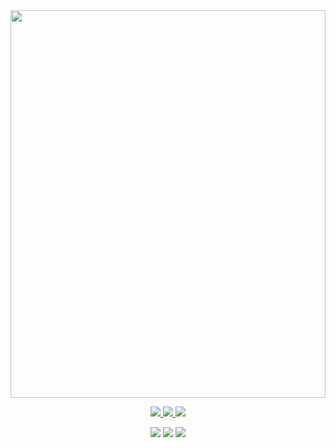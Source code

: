 <div>
    <a href="https://chadlefort.com" alt="Website">
        <img src="terminal.svg" width="100%" height="620">
    </a>
</div>

<p align="center">
  <a href="mailto:chadlefort@gmail.com" alt="Email">
    <img
      src="https://img.shields.io/badge/-chadlefort@gmail.com-c14438?style=flat&logo=Gmail&logoColor=white&link=mailto:chadlefort@gmail.com" />
  </a>
  <a href="https://www.linkedin.com/in/chadlefort" alt="Email">
    <img
      src="https://img.shields.io/badge/-Chad_Lefort-blue?style=flat&logo=Linkedin&link=https://www.linkedin.com/in/chadlefort" />
  </a>
  <a href="https://twitter.com/ChadLefort" alt="Twitter">
    <img
      src="https://img.shields.io/badge/-@ChadLefort-1ca0f1?style=flat&logo=twitter&logoColor=white&link=https://twitter.com/ChadLefort" />
  </a>
</p>
<p align="center">
  <img src="https://badges.pufler.dev/visits/ChadLefort/ChadLefort" />
  <img src="https://badges.pufler.dev/repos/ChadLefort" />
  <img src="https://badges.pufler.dev/commits/yearly/ChadLefort" />
</p>
